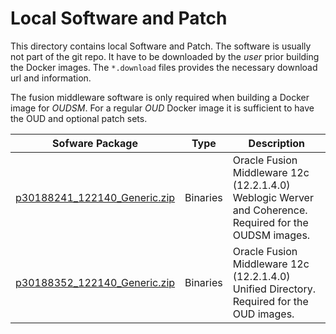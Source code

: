 # Local Software and Patch

This directory contains local Software and Patch. The software is usually not part of the git repo. It have to be downloaded by the *user* prior building the Docker images. The `*.download` files provides the necessary download url and information.

The fusion middleware software is only required when building a Docker image for *OUDSM*. For a regular *OUD* Docker image it is sufficient to have the OUD and optional patch sets.

| Sofware Package                                                       | Type     | Description                                                                                             |
|-----------------------------------------------------------------------|----------|---------------------------------------------------------------------------------------------------------|
| [p30188241_122140_Generic.zip](p30188241_122140_Generic.zip.download) | Binaries | Oracle Fusion Middleware 12c (12.2.1.4.0) Weblogic Werver and Coherence. Required for the OUDSM images. |
| [p30188352_122140_Generic.zip](p30188352_122140_Generic.zip.download) | Binaries | Oracle Fusion Middleware 12c (12.2.1.4.0) Unified Directory. Required for the OUD images.               |